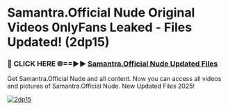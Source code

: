# Samantra.Official Nude Original Videos 0nlyFans Leaked - Files Updated! (2dp15)

<h3>🔴 CLICK HERE 🌐==►► <a href="https://tinyurl.com/yrmya6cz" rel="nofollow">Samantra.Official Nude Updated Files</a></h3>

Get Samantra.Official Nude and all content. Now you can access all videos and pictures of Samantra.Official Nude. New Updated Files 2025!

[![2dp15](https://i.imgur.com/FMdXYCs.gif)](https://tinyurl.com/yrmya6cz)

